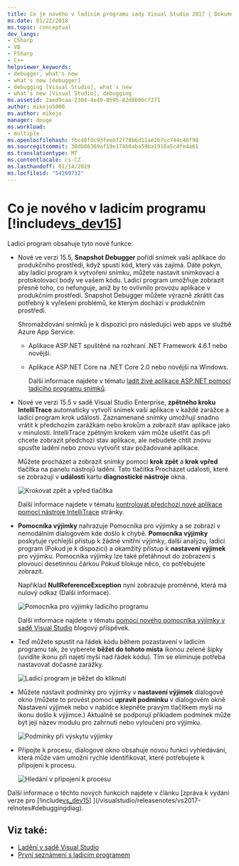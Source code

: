 ```yaml
---
title: Co je nového v ladicím programu sady Visual Studio 2017 | Dokumentace Microsoftu
ms.date: 01/22/2018
ms.topic: conceptual
dev_langs:
- CSharp
- VB
- FSharp
- C++
helpviewer_keywords:
- debugger, what's new
- what's new [debugger]
- debugging [Visual Studio], what's new
- what's new [Visual Studio], debugging
ms.assetid: 2aed9caa-2384-4e49-8595-82d8b06cf271
author: mikejo5000
ms.author: mikejo
manager: douge
ms.workload:
- multiple
ms.openlocfilehash: fbc48fdc93feebf2f78b6d11ae2b7cc744c46f98
ms.sourcegitcommit: 38db86369af19e174b0aba59ba1918a5c4fe4a61
ms.translationtype: MT
ms.contentlocale: cs-CZ
ms.lasthandoff: 01/14/2019
ms.locfileid: "54269732"
---
```

# <a name="whats-new-for-the-debugger-in-includevsdev15miscincludesvsdev15mdmd"></a>Co je nového v ladicím programu [!include[vs_dev15](../misc/includes/vs_dev15_md.md)]

Ladicí program obsahuje tyto nové funkce:

- Nové ve verzi 15.5, **Snapshot Debugger** pořídí snímek vaší aplikace do produkčního prostředí, když spustí kód, který vás zajímá. Dáte pokyn, aby ladicí program k vytvoření snímku, můžete nastavit snímkovací a protokolovací body ve vašem kódu. Ladicí program umožňuje zobrazit přesně toho, co nefunguje, aniž by to ovlivnilo provozu aplikace v produkčním prostředí. Snapshot Debugger můžete výrazně zkrátit čas potřebný k vyřešení problémů, ke kterým dochází v produkčním prostředí.

    Shromažďování snímků je k dispozici pro následující web apps ve službě Azure App Service:

  * Aplikace ASP.NET spuštěné na rozhraní .NET Framework 4.6.1 nebo novější.
  * Aplikace ASP.NET Core na .NET Core 2.0 nebo novější na Windows.

    Další informace najdete v tématu [ladit živé aplikace ASP.NET pomocí ladicího programu snímků](../debugger/debug-live-azure-applications.md).

- Nové ve verzi 15.5 v sadě Visual Studio Enterprise, **zpětného kroku IntelliTrace** automaticky vytvoří snímek vaší aplikace v každé zarážce a ladicí program krok události. Zaznamenané snímky umožňují snadno vrátit k předchozím zarážkám nebo krokům a zobrazit stav aplikace jako v minulosti. IntelliTrace zpětným krokem vám může ušetřit čas při chcete zobrazit předchozí stav aplikace, ale nebudete chtít znovu spusťte ladění nebo znovu vytvořit stav požadované aplikace.

    Můžete procházet a zobrazit snímky pomocí **krok zpět** a **krok vpřed** tlačítka na panelu nástrojů ladění. Tato tlačítka Procházet události, které se zobrazují v **události** kartu **diagnostické nástroje** okna.

    ![Krokovat zpět a vpřed tlačítka](../debugger/media/intellitrace-step-back-icons-description.png  "krok zpět a vpřed tlačítka")

    Další informace najdete v tématu [kontrolovat předchozí nové aplikace pomocí nástroje IntelliTrace](../debugger/view-historical-application-state.md) stránky.

- **Pomocníka výjimky** nahrazuje Pomocníka pro výjimky a se zobrazí v nemodálním dialogovém kde došlo k chybě. **Pomocníka výjimky** poskytuje rychlejší přístup k žádné vnitřní výjimky, další analýzu, ladicí program (Pokud je k dispozici) a okamžitý přístup k **nastavení výjimek** pro výjimku. Pomocníka výjimky lze také přetáhnout do zobrazení s plovoucí desetinnou čárkou Pokud blokuje něco, co potřebujete zobrazit.

    Například **NullReferenceException** nyní zobrazuje proměnné, která má nulový odkaz (Další informace).

    ![Pomocníka pro výjimky ladicího programu](../debugger/media/dbg-exception-helper.png "DbgExceptionHelper")

    Další informace najdete v tématu [pomocí nového pomocníka výjimky v sadě Visual Studio](https://blogs.msdn.microsoft.com/visualstudioalm/2016/03/31/using-the-new-exception-helper-in-visual-studio-15-preview/) blogový příspěvek.

- Teď můžete spustit na řádek kódu během pozastavení v ladicím programu tak, že vyberete **běžet do tohoto místa** ikonou zelené šipky (uvidíte ikonu při najetí myší nad řádek kódu). Tím se eliminuje potřeba nastavovat dočasné zarážky.

    ![Ladicí program je běžet do kliknutí](../debugger/media/dbg-run-to-click.png "DbgRunToClick")

- Můžete nastavit podmínky pro výjimky v **nastavení výjimek** dialogové okno (můžete to provést pomocí **upravit podmínku** v dialogovém okně Nastavení výjimek nebo v nabídce klepněte pravým tlačítkem myši na ikonu došlo k výjimce.) Aktuálně se podporují příkladem podmínek může být její název modulu pro zahrnutí nebo vyloučení pro výjimku.

    ![Podmínky při výskytu výjimky](../debugger/media/dbg-conditional-exception.png "DbgConditionalException")

- Připojte k procesu, dialogové okno obsahuje novou funkci vyhledávání, která může vám umožní rychle identifikovat, které potřebujete k připojení k procesu.

    ![Hledání v připojení k procesu](../debugger/media/dbg-attach-to-process-search.png "DbgAttachToProcessSearch")

Další informace o těchto nových funkcích najdete v článku [zpráva k vydání verze pro [!include[vs_dev15](../misc/includes/vs_dev15_md.md)] ](/visualstudio/releasenotes/vs2017-relnotes#debuggingdiag).

## <a name="see-also"></a>Viz také:

- [Ladění v sadě Visual Studio](../debugger/index.md)
- [První seznámení s ladicím programem](../debugger/debugger-feature-tour.md)